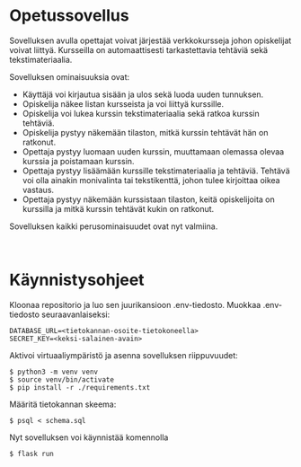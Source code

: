 # Opetussovellus

Sovelluksen avulla opettajat voivat järjestää verkkokursseja johon opiskelijat voivat liittyä. Kursseilla on automaattisesti tarkastettavia tehtäviä sekä tekstimateriaalia.

Sovelluksen ominaisuuksia ovat:

* Käyttäjä voi kirjautua sisään ja ulos sekä luoda uuden tunnuksen.
* Opiskelija näkee listan kursseista ja voi liittyä kurssille.
* Opiskelija voi lukea kurssin tekstimateriaalia sekä ratkoa kurssin tehtäviä.
* Opiskelija pystyy näkemään tilaston, mitkä kurssin tehtävät hän on ratkonut.
* Opettaja pystyy luomaan uuden kurssin, muuttamaan olemassa olevaa kurssia ja poistamaan kurssin.
* Opettaja pystyy lisäämään kurssille tekstimateriaalia ja tehtäviä. Tehtävä voi olla ainakin monivalinta tai tekstikenttä, johon tulee kirjoittaa oikea vastaus.
* Opettaja pystyy näkemään kurssistaan tilaston, keitä opiskelijoita on kurssilla ja mitkä kurssin tehtävät kukin on ratkonut.

Sovelluksen kaikki perusominaisuudet ovat nyt valmiina.

<br>

# Käynnistysohjeet

Kloonaa repositorio ja luo sen juurikansioon .env-tiedosto. Muokkaa .env-tiedosto seuraavanlaiseksi:

```
DATABASE_URL=<tietokannan-osoite-tietokoneella>
SECRET_KEY=<keksi-salainen-avain>
```  
Aktivoi virtuaaliympäristö ja asenna sovelluksen riippuvuudet:

```
$ python3 -m venv venv
$ source venv/bin/activate
$ pip install -r ./requirements.txt
```

Määritä tietokannan skeema:
```
$ psql < schema.sql
```

Nyt sovelluksen voi käynnistää komennolla
```
$ flask run
```
